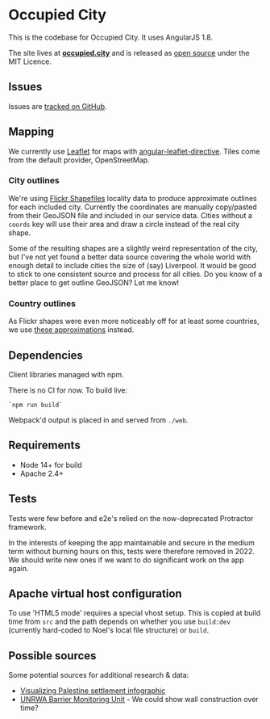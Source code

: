 Occupied City
=============
This is the codebase for Occupied City. It uses AngularJS 1.8.

The site lives at **[occupied.city](https://occupied.city)** and is released as
[open source](https://github.com/webful-ltd/occupied-city) under the MIT Licence.

Issues
------
Issues are [tracked on GitHub](https://github.com/webful-ltd/occupied-city/issues).

Mapping
-------
We currently use [Leaflet](http://leafletjs.com/) for maps with
[angular-leaflet-directive](https://github.com/tombatossals/angular-leaflet-directive). Tiles come from the default
provider, OpenStreetMap.

### City outlines
We're using [Flickr Shapefiles](http://code.flickr.net/2011/01/08/flickr-shapefiles-public-dataset-2-0/) locality data
to produce approximate outlines for each included city. Currently the coordinates are manually copy/pasted from their
 GeoJSON file and included in our service data. Cities without a `coords` key will use their area and draw a circle
 instead of the real city shape.

Some of the resulting shapes are a slightly weird representation of the city, but I've not yet found a better data
source covering the whole world with enough detail to include cities the size of (say) Liverpool. It would be
good to stick to one consistent source and process for all cities. Do you know of a better place to get outline GeoJSON?
Let me know!

### Country outlines
As Flickr shapes were even more noticeably off for at least some countries, we use
[these approximations](https://github.com/johan/world.geo.json) instead.

Dependencies
------------
Client libraries managed with npm.

There is no CI for now. To build live:

    `npm run build`

Webpack'd output is placed in and served from `./web`.

Requirements
------------
* Node 14+ for build
* Apache 2.4+

Tests
-----
Tests were few before and e2e's relied on the now-deprecated Protractor framework.

In the interests of keeping the app maintainable and secure in the medium term without burning hours on this, tests were therefore removed in 2022. We should write new ones if we want to do significant work on the app again.

Apache virtual host configuration
---------------------------------
To use 'HTML5 mode' requires a special vhost setup. This is
copied at build time from `src` and the path depends on
whether you use `build:dev` (currently hard-coded to Noel's
local file structure) or `build`.

Possible sources
----------------
Some potential sources for additional research & data:

* [Visualizing Palestine settlement infographic](http://visualizingpalestine.org/visuals/palestinian-israeli-peace-talks-settlements-oslo)
* [UNRWA Barrier Monitoring Unit](http://www.unrwa.org/newsroom/features/barrier-monitoring-unit?id=908) -
    We could show wall construction over time?
